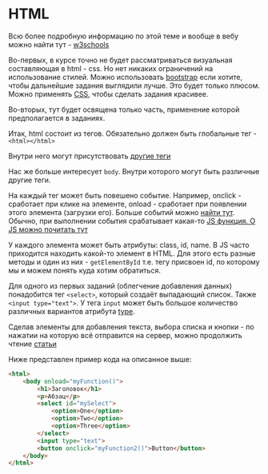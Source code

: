 # HTML

Всю более подробную информацию по этой теме и вообще в вебу можно найти тут - [w3schools](https://www.w3schools.com/)

Во-первых, в курсе точно не будет рассматриваться визуальная составляющая в html - css. Но нет никаких ограничений на использование стилей. Можно использовать [bootstrap](https://www.w3schools.com/bootstrap4/default.asp) если хотите, чтобы дальнейшие задания выглядили лучше. Это будет только плюсом.  
Можно применять [CSS](https://www.w3schools.com/css/default.asp), чтобы сделать задания красивее.

Во-вторых, тут будет освящена только часть, применение которой предполагается в заданиях.

Итак, html состоит из тегов. Обязательно должен быть глобальные тег - `<html></html>`

Внутри него могут присутствовать [другие теги](https://www.w3schools.com/html/html_intro.asp)

Нас же больше интересует `body`. Внутри которого могут быть различные другие теги.

На каждый тег может быть повешено событие. Например, onclick - сработает при клике на элементе, onload - сработает при появлении этого элемента (загрузки его). Больше событий можно [найти тут](https://www.w3schools.com/jsref/dom_obj_event.asp). Обычно, при выполнении события срабатывает какая-то [JS функция. О JS можно почитать тут](../JS)

У каждого элемента может быть атрибуты: class, id, name. В JS часто приходится находить какой-то элемент в HTML. Для этого есть разные методы и один из них - `getElementById` т.е. тегу присвоен id, по которому мы и можем понять куда хотим обратиться.

Для одного из первых заданий (облегчение добавления данных) понадобится тег `<select>`, который создаёт выпадающий список. Также `<input type="text">`. У тега `input` может быть большое количество различных вариантов атрибута [type](https://www.w3schools.com/tags/att_input_type.asp).

Сделав элементы для добавления текста, выбора списка и кнопки - по нажатии на которую всё отправится на сервер, можно продолжить чтение [статьи](../JS)

Ниже представлен пример кода на описанное выше:

```HTML
<html>
    <body onload="myFunction()">
        <h1>Заголовок</h1>
        <p>Абзац</p>
        <select id="mySelect">
            <option>One</option>
            <option>Two</option>
            <option>Three</option>
        </select>
        <input type="text">
        <button onclick="myFunction2()">Button</button>
    </body>
</html>
```
